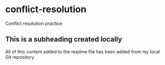 # conflict-resolution
Conflict resolution practice 
  ## This is a subheading created locally

  All of this content added to the readme file has been added from my local Git repository.